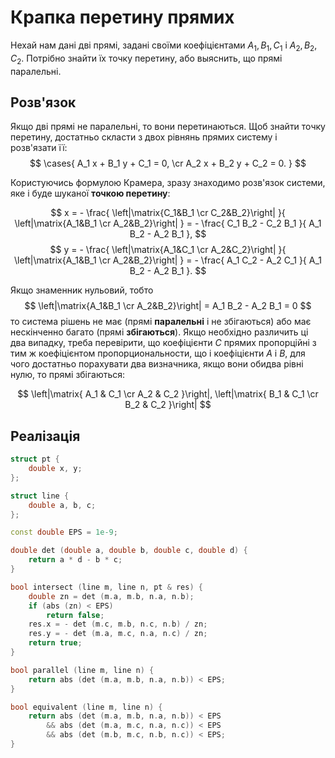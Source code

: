 # Крапка перетину прямих

Нехай нам дані дві прямі, задані своїми коефіцієнтами $A_1, B_1, C_1$ і $A_2, B_2, C_2$. Потрібно знайти їх точку перетину, або выяснить, що прямі паралельні.

## Розв'язок

Якщо дві прямі не паралельні, то вони перетинаються. Щоб знайти точку перетину, достатньо скласти з двох рівнянь прямих систему і розв'язати її:
$$ \cases{ A_1 x + B_1 y + C_1 = 0, \cr
A_2 x + B_2 y + C_2 = 0. } $$

Користуючись формулою Крамера, зразу знаходимо розв'язок системи, яке і буде шуканої **точкою перетину**:

$$ x = - \frac{ \left|\matrix{C_1&B_1 \cr C_2&B_2}\right| }{ \left|\matrix{A_1&B_1 \cr A_2&B_2}\right| } = - \frac{ C_1 B_2 - C_2 B_1 }{ A_1 B_2 - A_2 B_1 }, $$
$$ y = - \frac{ \left|\matrix{A_1&C_1 \cr A_2&C_2}\right| }{ \left|\matrix{A_1&B_1 \cr A_2&B_2}\right| } = - \frac{ A_1 C_2 - A_2 C_1 }{ A_1 B_2 - A_2 B_1 }. $$

Якщо знаменник нульовий, тобто
$$ \left|\matrix{A_1&B_1 \cr A_2&B_2}\right| = A_1 B_2 - A_2 B_1 = 0 $$
то система рішень не має (прямі **паралельні** і не збігаються) або має нескінченно багато (прямі **збігаються**). Якщо необхідно различить ці два випадку, треба перевірити, що коефіцієнти $C$ прямих пропорційні з тим ж коефіцієнтом пропорциональности, що і коефіцієнти $A$ і $B$, для чого достатньо порахувати два визначника, якщо вони обидва рівні нулю, то прямі збігаються:

$$ \left|\matrix{ A_1 & C_1 \cr A_2 & C_2 }\right|, \left|\matrix{ B_1 & C_1 \cr B_2 & C_2 }\right| $$

## Реалізація

<!--- TODO: specify code snippet id -->
``` cpp
struct pt {
    double x, y;
};

struct line {
    double a, b, c;
};

const double EPS = 1e-9;

double det (double a, double b, double c, double d) {
    return a * d - b * c;
}

bool intersect (line m, line n, pt & res) {
    double zn = det (m.a, m.b, n.a, n.b);
    if (abs (zn) < EPS)
        return false;
    res.x = - det (m.c, m.b, n.c, n.b) / zn;
    res.y = - det (m.a, m.c, n.a, n.c) / zn;
    return true;
}

bool parallel (line m, line n) {
    return abs (det (m.a, m.b, n.a, n.b)) < EPS;
}

bool equivalent (line m, line n) {
    return abs (det (m.a, m.b, n.a, n.b)) < EPS
        && abs (det (m.a, m.c, n.a, n.c)) < EPS
        && abs (det (m.b, m.c, n.b, n.c)) < EPS;
}
```

